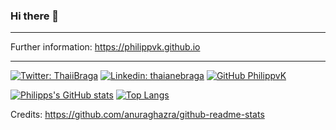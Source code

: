### Hi there 👋

<!-- Actual text -->

---

Further information: https://philippvk.github.io

---

<!-- Links to your social media accounts -->

[![Twitter: ThaiiBraga](https://img.shields.io/twitter/follow/phiologe?style=social)]([1])
[![Linkedin: thaianebraga](https://img.shields.io/badge/-Philipp%20van%20Kempen-blue?style=flat-square&logo=Linkedin&logoColor=white&link=https://www.linkedin.com/in/philipp-van-kempen/)]([2])
[![GitHub PhilippvK](https://img.shields.io/github/followers/PhilippvK?label=follow&style=social)]([3])

[1]: https://twitter.com/phiologe
[2]: https://www.linkedin.com/in/philipp-van-kempen/
[3]: https://www.github.com/PhilippvK

<!--
**PhilippvK/PhilippvK** is a ✨ _special_ ✨ repository because its `README.md` (this file) appears on your GitHub profile.

Here are some ideas to get you started:

- 🔭 I’m currently working on ...
- 🌱 I’m currently learning ...
- 👯 I’m looking to collaborate on ...
- 🤔 I’m looking for help with ...
- 💬 Ask me about ...
- 📫 How to reach me: ...
- 😄 Pronouns: ...
- ⚡ Fun fact: ...
-->

[![Philipps's GitHub stats](https://github-readme-stats.vercel.app/api?username=PhilippvK)](https://github.com/anuraghazra/github-readme-stats) [![Top Langs](https://github-readme-stats.vercel.app/api/top-langs/?username=PhilippvK&layout=compact)](https://github.com/anuraghazra/github-readme-stats)

Credits: https://github.com/anuraghazra/github-readme-stats

